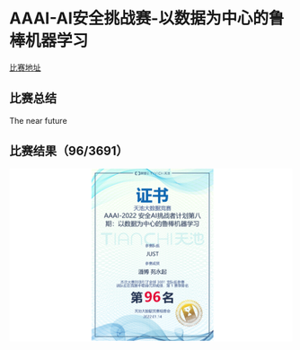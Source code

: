 #        AAAI-AI安全挑战赛-以数据为中心的鲁棒机器学习

[比赛地址](https://tianchi.aliyun.com/competition/entrance/531939/introduction?spm=5176.12281957.1004.1.4dc03eafFM5dLX)

## 比赛总结

The near future

## 比赛结果（96/3691）

![](index.png)
